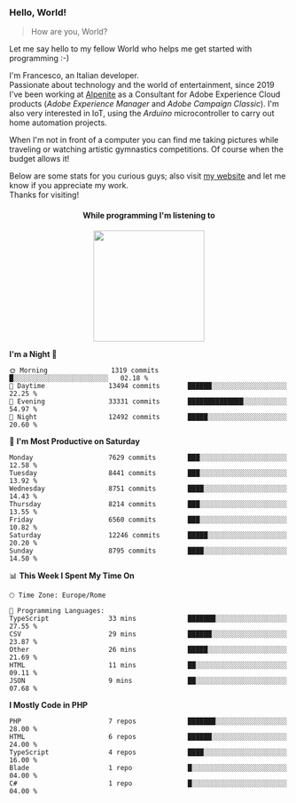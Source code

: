 ### Hello, World!

> How are you, World?

Let me say hello to my fellow World who helps me get started with programming :-)

I'm Francesco, an Italian developer.  
Passionate about technology and the world of entertainment, since 2019 I've been working at [Alpenite](https://www.alpenite.com) as a Consultant for Adobe Experience Cloud products (*Adobe Experience Manager* and *Adobe Campaign Classic*). I'm also very interested in IoT, using the *Arduino* microcontroller to carry out home automation projects.

When I'm not in front of a computer you can find me taking pictures while traveling or watching artistic gymnastics competitions. Of course when the budget allows it!

Below are some stats for you curious guys; also visit [my website](https://www.francescorega.eu) and let me know if you appreciate my work.  
Thanks for visiting!

<div align="center">
  <h4>While programming I'm listening to</h4>
  <a href="https://apps.francescorega.eu/now-playing/11147232609" target="_blank"><img src="https://apps.francescorega.eu/now-playing/11147232609" width="200"></a>
</div>

<!--START_SECTION:waka-->
**I'm a Night 🦉** 

```text
🌞 Morning                1319 commits        █░░░░░░░░░░░░░░░░░░░░░░░░   02.18 % 
🌆 Daytime                13494 commits       ██████░░░░░░░░░░░░░░░░░░░   22.25 % 
🌃 Evening                33331 commits       ██████████████░░░░░░░░░░░   54.97 % 
🌙 Night                  12492 commits       █████░░░░░░░░░░░░░░░░░░░░   20.60 % 
```
📅 **I'm Most Productive on Saturday** 

```text
Monday                   7629 commits        ███░░░░░░░░░░░░░░░░░░░░░░   12.58 % 
Tuesday                  8441 commits        ███░░░░░░░░░░░░░░░░░░░░░░   13.92 % 
Wednesday                8751 commits        ████░░░░░░░░░░░░░░░░░░░░░   14.43 % 
Thursday                 8214 commits        ███░░░░░░░░░░░░░░░░░░░░░░   13.55 % 
Friday                   6560 commits        ███░░░░░░░░░░░░░░░░░░░░░░   10.82 % 
Saturday                 12246 commits       █████░░░░░░░░░░░░░░░░░░░░   20.20 % 
Sunday                   8795 commits        ████░░░░░░░░░░░░░░░░░░░░░   14.50 % 
```


📊 **This Week I Spent My Time On** 

```text
🕑︎ Time Zone: Europe/Rome

💬 Programming Languages: 
TypeScript               33 mins             ███████░░░░░░░░░░░░░░░░░░   27.55 % 
CSV                      29 mins             ██████░░░░░░░░░░░░░░░░░░░   23.87 % 
Other                    26 mins             █████░░░░░░░░░░░░░░░░░░░░   21.69 % 
HTML                     11 mins             ██░░░░░░░░░░░░░░░░░░░░░░░   09.11 % 
JSON                     9 mins              ██░░░░░░░░░░░░░░░░░░░░░░░   07.68 % 
```

**I Mostly Code in PHP** 

```text
PHP                      7 repos             ███████░░░░░░░░░░░░░░░░░░   28.00 % 
HTML                     6 repos             ██████░░░░░░░░░░░░░░░░░░░   24.00 % 
TypeScript               4 repos             ████░░░░░░░░░░░░░░░░░░░░░   16.00 % 
Blade                    1 repo              █░░░░░░░░░░░░░░░░░░░░░░░░   04.00 % 
C#                       1 repo              █░░░░░░░░░░░░░░░░░░░░░░░░   04.00 % 
```




<!--END_SECTION:waka-->
